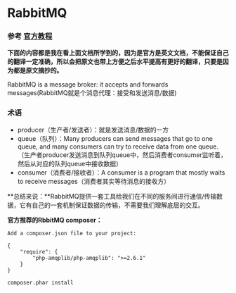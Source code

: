 # RabbitMQ
### 参考 <a href="https://www.rabbitmq.com/tutorials/tutorial-one-php.html">官方教程</a>
**下面的内容都是我在看上面文档所学到的，因为是官方是英文文档，不能保证自己的翻译一定准确，所以会把原文也带上方便之后水平提高有更好的翻译，只要是因为都是原文摘抄的。**

RabbitMQ is a message broker: it accepts and forwards messages(RabbitMQ就是个消息代理：接受和发送消息/数据)

### 术语
- producer（生产者/发送者）：就是发送消息/数据的一方
- queue（队列）：Many producers can send messages that go to one queue, and many consumers can try to receive data from one queue.（生产者producer发送消息到队列queue中，然后消费者consumer监听着，然后从对应的队列queue中接收数据）
- consumer（消费者/接收者）：A consumer is a program that mostly waits to receive messages（消费者其实等待消息的接收方）

**总结来说：**RabbitMQ提供一套工具给我们在不同的服务间进行通信/传输数据，它有自己的一套机制保证数据的传输，不需要我们理解底层的交互。

**官方推荐的RbbitMQ composer：**

```
Add a composer.json file to your project:

{
    "require": {
        "php-amqplib/php-amqplib": ">=2.6.1"
    }
}

composer.phar install
```